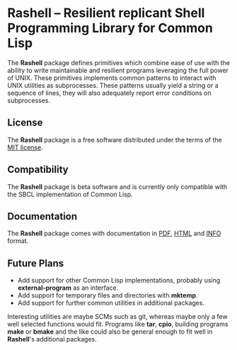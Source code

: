 # Rashell – Resilient replicant Shell Programming Library for Common Lisp

The **Rashell** package defines primitives which combine ease of use
with the ability to write maintainable and resilient programs
leveraging the full power of UNIX. These primitives implements common
patterns to interact with UNIX utilities as subprocesses. These
patterns usually yield a string or a sequence of lines, they will also
adequately report error conditions on subprocesses.


## License

The **Rashell** package is a free software distributed under the terms
of the [MIT license](./LICENSE).


## Compatibility

The **Rashell** package is beta software and is currently only
compatible with the SBCL implementation of Common Lisp.


## Documentation

The **Rashell** package comes with documentation in [PDF][doc-pdf],
[HTML][doc-html] and [INFO][doc-info] format.

  [doc-html]: https://melusina-org.github.io/asset/cl-rashell/rashell.html
  [doc-pdf]: https://melusina-org.github.io/asset/cl-rashell/rashell.pdf
  [doc-info]: https://melusina-org.github.io/asset/cl-rashell/rashell.info


## Future Plans

- Add support for other Common Lisp implementations, probably using
  **external-program** as an interface.
- Add support for temporary files and directories with **mktemp**.
- Add support for further common utilities in additional
  packages.

Interesting utilities are maybe SCMs such as git, whereas maybe only a
few well selected functions would fit. Programs like **tar**,
**cpio**, building programs **make** or **bmake** and the like could
also be general enough to fit well in **Rashell**'s additional
packages.
